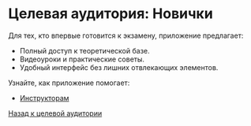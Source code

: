 # Целевая аудитория: Новички

Для тех, кто впервые готовится к экзамену, приложение предлагает:
- Полный доступ к теоретической базе.
- Видеоуроки и практические советы.
- Удобный интерфейс без лишних отвлекающих элементов.

Узнайте, как приложение помогает:
- [Инструкторам](instructors.md)

[Назад к целевой аудитории](../overview.md)

